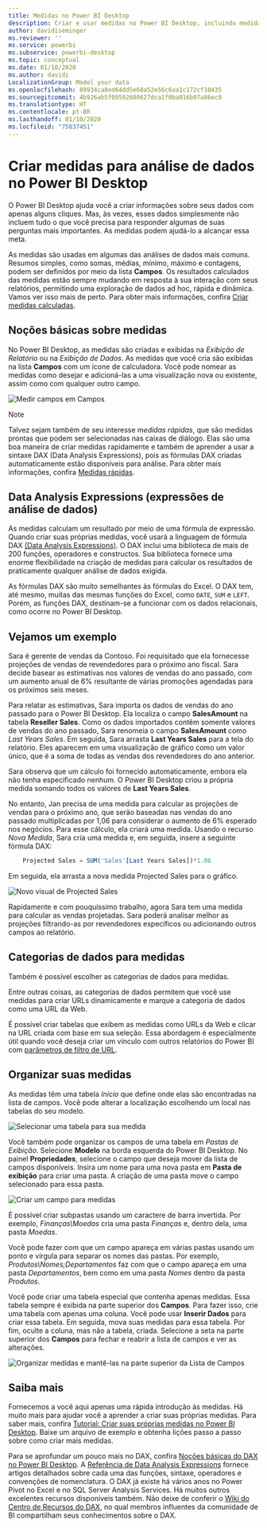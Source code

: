 ```yaml
---
title: Medidas no Power BI Desktop
description: Criar e usar medidas no Power BI Desktop, incluindo medidas rápidas e a sintaxe DAX
author: davidiseminger
ms.reviewer: ''
ms.service: powerbi
ms.subservice: powerbi-desktop
ms.topic: conceptual
ms.date: 01/10/2020
ms.author: davidi
LocalizationGroup: Model your data
ms.openlocfilehash: 89934ca8ed64dd5e60a52e56c6aa1c172cf10435
ms.sourcegitcommit: 4b926ab5f09592680627dca1f0ba016b07a86ec0
ms.translationtype: HT
ms.contentlocale: pt-BR
ms.lasthandoff: 01/10/2020
ms.locfileid: "75837451"
---
```

# <a name="create-measures-for-data-analysis-in-power-bi-desktop"></a>Criar medidas para análise de dados no Power BI Desktop

O Power BI Desktop ajuda você a criar informações sobre seus dados com apenas alguns cliques. Mas, às vezes, esses dados simplesmente não incluem tudo o que você precisa para responder algumas de suas perguntas mais importantes. As medidas podem ajudá-lo a alcançar essa meta.

As medidas são usadas em algumas das análises de dados mais comuns. Resumos simples, como somas, médias, mínimo, máximo e contagens, podem ser definidos por meio da lista **Campos**. Os resultados calculados das medidas estão sempre mudando em resposta à sua interação com seus relatórios, permitindo uma exploração de dados ad hoc, rápida e dinâmica. Vamos ver isso mais de perto. Para obter mais informações, confira [Criar medidas calculadas](/learn/modules/model-data-power-bi/4b-create-calculated-measures).

## <a name="understanding-measures"></a>Noções básicas sobre medidas

No Power BI Desktop, as medidas são criadas e exibidas na *Exibição de Relatório* ou na *Exibição de Dados*. As medidas que você cria são exibidas na lista **Campos** com um ícone de calculadora. Você pode nomear as medidas como desejar e adicioná-las a uma visualização nova ou existente, assim como com qualquer outro campo.

![Medir campos em Campos](media/desktop-measures/measuresinpbid_measinfieldlist.png)

> [!NOTE]
> Talvez sejam também de seu interesse *medidas rápidas*, que são medidas prontas que podem ser selecionadas nas caixas de diálogo. Elas são uma boa maneira de criar medidas rapidamente e também de aprender a usar a sintaxe DAX (Data Analysis Expressions), pois as fórmulas DAX criadas automaticamente estão disponíveis para análise. Para obter mais informações, confira [Medidas rápidas](desktop-quick-measures.md).
> 
> 

## <a name="data-analysis-expressions"></a>Data Analysis Expressions (expressões de análise de dados)

As medidas calculam um resultado por meio de uma fórmula de expressão. Quando criar suas próprias medidas, você usará a linguagem de fórmula DAX [(Data Analysis Expressions)](/dax/). O DAX inclui uma biblioteca de mais de 200 funções, operadores e constructos. Sua biblioteca fornece uma enorme flexibilidade na criação de medidas para calcular os resultados de praticamente qualquer análise de dados exigida.

As fórmulas DAX são muito semelhantes às fórmulas do Excel. O DAX tem, até mesmo, muitas das mesmas funções do Excel, como `DATE`, `SUM` e `LEFT`. Porém, as funções DAX, destinam-se a funcionar com os dados relacionais, como ocorre no Power BI Desktop.

## <a name="lets-look-at-an-example"></a>Vejamos um exemplo

Sara é gerente de vendas da Contoso. Foi requisitado que ela fornecesse projeções de vendas de revendedores para o próximo ano fiscal. Sara decide basear as estimativas nos valores de vendas do ano passado, com um aumento anual de 6% resultante de várias promoções agendadas para os próximos seis meses.

Para relatar as estimativas, Sara importa os dados de vendas do ano passado para o Power BI Desktop. Ela localiza o campo **SalesAmount** na tabela **Reseller Sales**. Como os dados importados contêm somente valores de vendas do ano passado, Sara renomeia o campo **SalesAmount** como *Last Years Sales*. Em seguida, Sara arrasta **Last Years Sales** para a tela do relatório. Eles aparecem em uma visualização de gráfico como um valor único, que é a soma de todas as vendas dos revendedores do ano anterior.

Sara observa que um cálculo foi fornecido automaticamente, embora ela não tenha especificado nenhum. O Power BI Desktop criou a própria medida somando todos os valores de **Last Years Sales**.

No entanto, Jan precisa de uma medida para calcular as projeções de vendas para o próximo ano, que serão baseadas nas vendas do ano passado multiplicadas por 1,06 para considerar o aumento de 6% esperado nos negócios. Para esse cálculo, ela criará uma medida. Usando o recurso *Nova Medida*, Sara cria uma medida e, em seguida, insere a seguinte fórmula DAX:

```sql
    Projected Sales = SUM('Sales'[Last Years Sales])*1.06
```

Em seguida, ela arrasta a nova medida Projected Sales para o gráfico.

![Novo visual de Projected Sales](media/desktop-measures/measuresinpbid_lastyearsales.png)

Rapidamente e com pouquíssimo trabalho, agora Sara tem uma medida para calcular as vendas projetadas. Sara poderá analisar melhor as projeções filtrando-as por revendedores específicos ou adicionando outros campos ao relatório.

## <a name="data-categories-for-measures"></a>Categorias de dados para medidas

Também é possível escolher as categorias de dados para medidas.

Entre outras coisas, as categorias de dados permitem que você use medidas para criar URLs dinamicamente e marque a categoria de dados como uma URL da Web.

É possível criar tabelas que exibem as medidas como URLs da Web e clicar na URL criada com base em sua seleção. Essa abordagem é especialmente útil quando você deseja criar um vínculo com outros relatórios do Power BI com [parâmetros de filtro de URL](service-url-filters.md).

## <a name="organizing-your-measures"></a>Organizar suas medidas

As medidas têm uma tabela *Início* que define onde elas são encontradas na lista de campos. Você pode alterar a localização escolhendo um local nas tabelas do seu modelo.

![Selecionar uma tabela para sua medida](media/desktop-measures/measures-03.png)

Você também pode organizar os campos de uma tabela em *Pastas de Exibição*. Selecione **Modelo** na borda esquerda do Power BI Desktop. No painel **Propriedades**, selecione o campo que deseja mover da lista de campos disponíveis. Insira um nome para uma nova pasta em **Pasta de exibição** para criar uma pasta. A criação de uma pasta move o campo selecionado para essa pasta.

![Criar um campo para medidas](media/desktop-measures/measures-04.gif)

É possível criar subpastas usando um caractere de barra invertida. Por exemplo, *Finanças\Moedas* cria uma pasta *Finanças* e, dentro dela, uma pasta *Moedas*.

Você pode fazer com que um campo apareça em várias pastas usando um ponto e vírgula para separar os nomes das pastas. Por exemplo, *Produtos\Nomes;Departamentos* faz com que o campo apareça em uma pasta *Departamentos*, bem como em uma pasta *Nomes* dentro da pasta *Produtos*.

Você pode criar uma tabela especial que contenha apenas medidas. Essa tabela sempre é exibida na parte superior dos **Campos**. Para fazer isso, crie uma tabela com apenas uma coluna. Você pode usar **Inserir Dados** para criar essa tabela. Em seguida, mova suas medidas para essa tabela. Por fim, oculte a coluna, mas não a tabela, criada. Selecione a seta na parte superior dos **Campos** para fechar e reabrir a lista de campos e ver as alterações.

![Organizar medidas e mantê-las na parte superior da Lista de Campos](media/desktop-measures/measures-05.png)

## <a name="learn-more"></a>Saiba mais

Fornecemos a você aqui apenas uma rápida introdução às medidas. Há muito mais para ajudar você a aprender a criar suas próprias medidas. Para saber mais, confira [Tutorial: Criar suas próprias medidas no Power BI Desktop](desktop-tutorial-create-measures.md). Baixe um arquivo de exemplo e obtenha lições passo a passo sobre como criar mais medidas.  

Para se aprofundar um pouco mais no DAX, confira [Noções básicas do DAX no Power BI Desktop](desktop-quickstart-learn-dax-basics.md). A [Referência de Data Analysis Expressions](/dax/) fornece artigos detalhados sobre cada uma das funções, sintaxe, operadores e convenções de nomenclatura. O DAX já existe há vários anos no Power Pivot no Excel e no SQL Server Analysis Services. Há muitos outros excelentes recursos disponíveis também. Não deixe de conferir o [Wiki do Centro de Recursos do DAX](https://social.technet.microsoft.com/wiki/contents/articles/1088.dax-resource-center.aspx), no qual membros influentes da comunidade de BI compartilham seus conhecimentos sobre o DAX.
